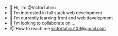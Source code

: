 - 👋 Hi, I’m @VictorTahiru
- 👀 I’m interested in full stack web development 
- 🌱 I’m currently learning front end web development 
- 💞️ I’m looking to collaborate on ...
- 📫 How to reach me victortahiru109@gmail.com 

<!---
VictorTahiru/VictorTahiru is a ✨ special ✨ repository because its `README.md` (this file) appears on your GitHub profile.
You can click the Preview link to take a look at your changes.
--->
